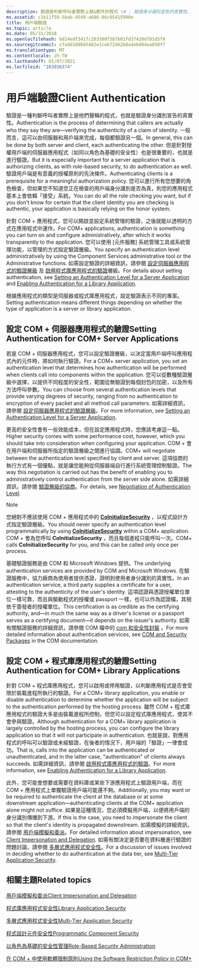 ```yaml
---
description: 驗證是判斷呼叫者實際上是&郵件的程式 \# ; 驗證身分識別宣告的真實性。
ms.assetid: c1b11f58-5bab-45d9-a686-86c95415990e
title: 用戶端驗證
ms.topic: article
ms.date: 05/31/2018
ms.openlocfilehash: bd24edf341fc2033807587b01fd37420d781d5f8
ms.sourcegitcommit: c7add10d695482e1ceb72d62b8a4ebd84ea050f7
ms.translationtype: MT
ms.contentlocale: zh-TW
ms.lasthandoff: 01/07/2021
ms.locfileid: "103936374"
---
```

# <a name="client-authentication"></a><span data-ttu-id="25c8d-103">用戶端驗證</span><span class="sxs-lookup"><span data-stu-id="25c8d-103">Client Authentication</span></span>

<span data-ttu-id="25c8d-104">驗證是一種判斷呼叫者實際上是他們聲稱的程式，也就是驗證身分識別宣告的真實性。</span><span class="sxs-lookup"><span data-stu-id="25c8d-104">Authentication is the process of determining that callers are actually who they say they are—verifying the authenticity of a claim of identity.</span></span> <span data-ttu-id="25c8d-105">一般而言，這可以由伺服器和用戶端來完成，每個都驗證另一個。</span><span class="sxs-lookup"><span data-stu-id="25c8d-105">In general, this can be done by both server and client, each authenticating the other.</span></span> <span data-ttu-id="25c8d-106">但是針對授權用戶端的伺服器應用程式（如同以角色為基礎的安全性）也是很重要的，也就是進行驗證。</span><span class="sxs-lookup"><span data-stu-id="25c8d-106">But it is especially important for a server application that is authorizing clients, as with role-based security, to do authentication as well.</span></span> <span data-ttu-id="25c8d-107">驗證用戶端是有意義的授權原則的先決條件。</span><span class="sxs-lookup"><span data-stu-id="25c8d-107">Authenticating clients is a prerequisite for a meaningful authorization policy.</span></span> <span data-ttu-id="25c8d-108">您可以進行所有您想要的角色檢查，但如果您不知道您正在檢查的用戶端身分識別是否為真，則您的應用程式基本上會依賴「接受」系統。</span><span class="sxs-lookup"><span data-stu-id="25c8d-108">You can do all the role checking you want, but if you don't know for certain that the client identity you are checking is authentic, your application is basically relying on the honor system.</span></span>

<span data-ttu-id="25c8d-109">針對 COM + 應用程式，您可以開啟並設定系統管理的驗證，之後就能以透明的方式在應用程式中運作。</span><span class="sxs-lookup"><span data-stu-id="25c8d-109">For COM+ applications, authentication is something you can turn on and configure administratively, after which it works transparently to the application.</span></span> <span data-ttu-id="25c8d-110">您可以使用 [元件服務] 系統管理工具或系統管理功能，以管理的方式指定驗證層級。</span><span class="sxs-lookup"><span data-stu-id="25c8d-110">You specify an authentication level administratively by using the Component Services administrative tool or the Administrative functions.</span></span> <span data-ttu-id="25c8d-111">如需設定驗證的詳細資訊，請參閱 [設定伺服器應用程式的驗證層級](setting-an-authentication-level-for-a-server-application.md) 及 [啟用程式庫應用程式的驗證](enabling-authentication-for-a-library-application.md)層級。</span><span class="sxs-lookup"><span data-stu-id="25c8d-111">For details about setting authentication, see [Setting an Authentication Level for a Server Application](setting-an-authentication-level-for-a-server-application.md) and [Enabling Authentication for a Library Application](enabling-authentication-for-a-library-application.md).</span></span>

<span data-ttu-id="25c8d-112">根據應用程式的類型是伺服器或程式庫應用程式，設定驗證表示不同的專案。</span><span class="sxs-lookup"><span data-stu-id="25c8d-112">Setting authentication means different things depending on whether the type of application is a server or library application.</span></span>

## <a name="setting-authentication-for-com-server-applications"></a><span data-ttu-id="25c8d-113">設定 COM + 伺服器應用程式的驗證</span><span class="sxs-lookup"><span data-stu-id="25c8d-113">Setting Authentication for COM+ Server Applications</span></span>

<span data-ttu-id="25c8d-114">若是 COM + 伺服器應用程式，您可以設定驗證層級，以決定當用戶端呼叫應用程式內的元件時，將如何執行驗證。</span><span class="sxs-lookup"><span data-stu-id="25c8d-114">For a COM+ server application, you set an authentication level that determines how authentication will be performed when clients call into components within the application.</span></span> <span data-ttu-id="25c8d-115">您可以從數種驗證層級中選擇，以提供不同程度的安全性，範圍從無驗證到每個封包的加密，以及所有方法呼叫參數。</span><span class="sxs-lookup"><span data-stu-id="25c8d-115">You can choose from several authentication levels that provide varying degrees of security, ranging from no authentication to encryption of every packet and all method call parameters.</span></span> <span data-ttu-id="25c8d-116">如需詳細資訊，請參閱 [設定伺服器應用程式的驗證層級](setting-an-authentication-level-for-a-server-application.md)。</span><span class="sxs-lookup"><span data-stu-id="25c8d-116">For more information, see [Setting an Authentication Level for a Server Application](setting-an-authentication-level-for-a-server-application.md).</span></span>

<span data-ttu-id="25c8d-117">更高的安全性會有一些效能成本，但在設定應用程式時，您應該考慮這一點。</span><span class="sxs-lookup"><span data-stu-id="25c8d-117">Higher security comes with some performance cost, however, which you should take into consideration when configuring your application.</span></span> <span data-ttu-id="25c8d-118">COM + 會在用戶端和伺服器所指定的驗證層級之間進行協調。</span><span class="sxs-lookup"><span data-stu-id="25c8d-118">COM+ will negotiate between the authentication level specified by client and server.</span></span> <span data-ttu-id="25c8d-119">這項協商的執行方式有一個優點，就是讓您能夠從伺服器端自行進行系統管理控制驗證。</span><span class="sxs-lookup"><span data-stu-id="25c8d-119">The way this negotiation is carried out has the benefit of enabling you to administratively control authentication from the server side alone.</span></span> <span data-ttu-id="25c8d-120">如需詳細資訊，請參閱 [驗證層級的協商](negotiation-of-authentication-level.md)。</span><span class="sxs-lookup"><span data-stu-id="25c8d-120">For details, see [Negotiation of Authentication Level](negotiation-of-authentication-level.md).</span></span>

> [!Note]  
> <span data-ttu-id="25c8d-121">您絕對不應該使用 COM + 應用程式中的 [**CoInitializeSecurity**](/windows/desktop/api/combaseapi/nf-combaseapi-coinitializesecurity) ，以程式設計方式指定驗證層級。</span><span class="sxs-lookup"><span data-stu-id="25c8d-121">You should never specify an authentication level programmatically by using [**CoInitializeSecurity**](/windows/desktop/api/combaseapi/nf-combaseapi-coinitializesecurity) within a COM+ application.</span></span> <span data-ttu-id="25c8d-122">COM + 會為您呼叫 **CoInitializeSecurity** ，而且每個進程只能呼叫一次。</span><span class="sxs-lookup"><span data-stu-id="25c8d-122">COM+ calls **CoInitializeSecurity** for you, and this can be called only once per process.</span></span>

 

<span data-ttu-id="25c8d-123">基礎驗證服務是由 COM 和 Microsoft Windows 提供。</span><span class="sxs-lookup"><span data-stu-id="25c8d-123">The underlying authentication services are provided by COM and Microsoft Windows.</span></span> <span data-ttu-id="25c8d-124">在驗證服務中，協力廠商為使用者提供憑證，證明到使用者身分識別的真實性。</span><span class="sxs-lookup"><span data-stu-id="25c8d-124">In an authentication service, a third party supplies a certificate for a user, attesting to the authenticity of the user's identity.</span></span> <span data-ttu-id="25c8d-125">這項認證與憑證授權單位單位一樣可靠，而且與驅動程式的授權或 passport 一樣，也可以作為認證檔，其相依于簽發者的授權單位。</span><span class="sxs-lookup"><span data-stu-id="25c8d-125">This certification is as credible as the certifying authority, and—in much the same way as a driver's license or a passport serves as a certifying document—it depends on the issuer's authority.</span></span> <span data-ttu-id="25c8d-126">如需有關驗證服務的詳細資訊，請參閱 COM 檔中的 [com 和安全性封裝](/windows/desktop/com/com-and-security-packages) 。</span><span class="sxs-lookup"><span data-stu-id="25c8d-126">For more detailed information about authentication services, see [COM and Security Packages](/windows/desktop/com/com-and-security-packages) in the COM documentation.</span></span>

## <a name="setting-authentication-for-com-library-applications"></a><span data-ttu-id="25c8d-127">設定 COM + 程式庫應用程式的驗證</span><span class="sxs-lookup"><span data-stu-id="25c8d-127">Setting Authentication for COM+ Library Applications</span></span>

<span data-ttu-id="25c8d-128">針對 COM + 程式庫應用程式，您可以啟用或停用驗證，以判斷應用程式是否會受限於裝載進程所執行的驗證。</span><span class="sxs-lookup"><span data-stu-id="25c8d-128">For a COM+ library application, you enable or disable authentication to determine whether the application will be subject to the authentication performed by the hosting process.</span></span> <span data-ttu-id="25c8d-129">雖然 COM + 程式庫應用程式的驗證大多是由裝載進程所控制，但您可以設定程式庫應用程式，使其不會參與驗證。</span><span class="sxs-lookup"><span data-stu-id="25c8d-129">Although authentication for a COM+ library application is largely controlled by the hosting process, you can configure the library application so that it will not participate in authentication.</span></span> <span data-ttu-id="25c8d-130">也就是說，對應用程式的呼叫可以驗證或未經驗證，在後者的情況下，用戶端的「驗證」一律會成功。</span><span class="sxs-lookup"><span data-stu-id="25c8d-130">That is, calls into the application can be authenticated or unauthenticated, and in the latter case, "authentication" of clients always succeeds.</span></span> <span data-ttu-id="25c8d-131">如需詳細資訊，請參閱 [啟用程式庫應用程式的驗證](enabling-authentication-for-a-library-application.md)。</span><span class="sxs-lookup"><span data-stu-id="25c8d-131">For more information, see [Enabling Authentication for a Library Application](enabling-authentication-for-a-library-application.md).</span></span>

<span data-ttu-id="25c8d-132">此外，您可能會想要或需要在資料庫或某些下游應用程式上驗證用戶端，而在 COM + 應用程式上單獨驗證用戶端可能還不夠。</span><span class="sxs-lookup"><span data-stu-id="25c8d-132">Additionally, you may want or be required to authenticate the client at the database or at some downstream application—authenticating clients at the COM+ application alone might not suffice.</span></span> <span data-ttu-id="25c8d-133">如果是這種情況，您必須模擬用戶端，以便將用戶端的身分識別傳播到下游。</span><span class="sxs-lookup"><span data-stu-id="25c8d-133">If this is the case, you need to impersonate the client so that the client's identity is propagated downstream.</span></span> <span data-ttu-id="25c8d-134">如需模擬的詳細資訊，請參閱 [用戶端模擬和委派](client-impersonation-and-delegation.md)。</span><span class="sxs-lookup"><span data-stu-id="25c8d-134">For detailed information about impersonation, see [Client Impersonation and Delegation](client-impersonation-and-delegation.md).</span></span> <span data-ttu-id="25c8d-135">如需有關決定是否要在資料層進行驗證的問題討論，請參閱 [多層式應用程式安全性](multi-tier-application-security.md)。</span><span class="sxs-lookup"><span data-stu-id="25c8d-135">For a discussion of issues involved in deciding whether to do authentication at the data tier, see [Multi-Tier Application Security](multi-tier-application-security.md).</span></span>

## <a name="related-topics"></a><span data-ttu-id="25c8d-136">相關主題</span><span class="sxs-lookup"><span data-stu-id="25c8d-136">Related topics</span></span>

<dl> <dt>

[<span data-ttu-id="25c8d-137">用戶端模擬和委派</span><span class="sxs-lookup"><span data-stu-id="25c8d-137">Client Impersonation and Delegation</span></span>](client-impersonation-and-delegation.md)
</dt> <dt>

[<span data-ttu-id="25c8d-138">程式庫應用程式安全性</span><span class="sxs-lookup"><span data-stu-id="25c8d-138">Library Application Security</span></span>](library-application-security.md)
</dt> <dt>

[<span data-ttu-id="25c8d-139">多層式應用程式安全性</span><span class="sxs-lookup"><span data-stu-id="25c8d-139">Multi-Tier Application Security</span></span>](multi-tier-application-security.md)
</dt> <dt>

[<span data-ttu-id="25c8d-140">程式設計元件安全性</span><span class="sxs-lookup"><span data-stu-id="25c8d-140">Programmatic Component Security</span></span>](programmatic-component-security.md)
</dt> <dt>

[<span data-ttu-id="25c8d-141">以角色為基礎的安全性管理</span><span class="sxs-lookup"><span data-stu-id="25c8d-141">Role-Based Security Administration</span></span>](role-based-security-administration.md)
</dt> <dt>

[<span data-ttu-id="25c8d-142">在 COM + 中使用軟體限制原則</span><span class="sxs-lookup"><span data-stu-id="25c8d-142">Using the Software Restriction Policy in COM+</span></span>](using-the-software-restriction-policy-in-com-.md)
</dt> </dl>

 

 
